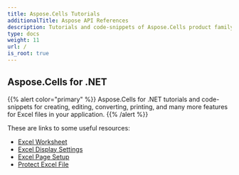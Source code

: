 ```yaml
---
title: Aspose.Cells Tutorials
additionalTitle: Aspose API References
description: Tutorials and code-snippets of Aspose.Cells product family. It includes basic and advance tutorials of usage of Aspose.Cells.
type: docs
weight: 11
url: /
is_root: true
---
```


## Aspose.Cells for .NET
{{% alert color="primary" %}}
Aspose.Cells for .NET tutorials and code-snippets for creating, editing, converting, printing, and many more features for Excel files in your application. 
{{% /alert %}}

These are links to some useful resources:
 
- [Excel Worksheet](./net/excel-worksheet-csharp-tutorials/)
- [Excel Display Settings](./net/excel-display-settings-csharp-tutorials)
- [Excel Page Setup](./net/excel-page-setup)
- [Protect Excel File](./net/protect-excel-file/)
